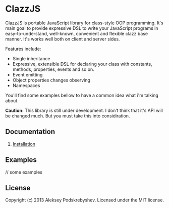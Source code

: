 ClazzJS
=======

ClazzJS is portable JavaScript library for class-style OOP programming. It's main goal to provide expressive DSL to
write your JavaScript programs in easy-to-understand, well-known, convenient and flexible clazz base manner. It's works
well both on client and server sides.

Features include:
- Single inheritance
- Expressive, extensible DSL for declaring your class with constants, methods, properties, events and so on.
- Event emitting
- Object properties changes observing
- Namespaces

You'll find some examples bellow to have a common idea what i'm talking about.

**Caution:** This library is still under development. I don't think that it's API will be changed much. But you must take this into considiration.

Documentation
-------------

1. [Installation](docs/1_Installation.md)

Examples
--------

// some examples

License
-------
Copyright (c) 2013 Aleksey Podskrebyshev. Licensed under the MIT license.
